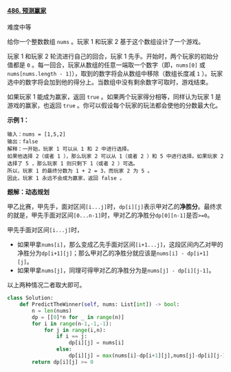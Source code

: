 #### [486. 预测赢家](https://leetcode-cn.com/problems/predict-the-winner/)

难度中等

给你一个整数数组 `nums` 。玩家 1 和玩家 2 基于这个数组设计了一个游戏。

玩家 1 和玩家 2 轮流进行自己的回合，玩家 1 先手。开始时，两个玩家的初始分值都是 `0` 。每一回合，玩家从数组的任意一端取一个数字（即，`nums[0]` 或 `nums[nums.length - 1]`），取到的数字将会从数组中移除（数组长度减 `1` ）。玩家选中的数字将会加到他的得分上。当数组中没有剩余数字可取时，游戏结束。

如果玩家 1 能成为赢家，返回 `true` 。如果两个玩家得分相等，同样认为玩家 1 是游戏的赢家，也返回 `true` 。你可以假设每个玩家的玩法都会使他的分数最大化。

 

**示例 1：**

```
输入：nums = [1,5,2]
输出：false
解释：一开始，玩家 1 可以从 1 和 2 中进行选择。
如果他选择 2（或者 1 ），那么玩家 2 可以从 1（或者 2 ）和 5 中进行选择。如果玩家 2 选择了 5 ，那么玩家 1 则只剩下 1（或者 2 ）可选。 
所以，玩家 1 的最终分数为 1 + 2 = 3，而玩家 2 为 5 。
因此，玩家 1 永远不会成为赢家，返回 false 。
```



**题解：动态规划**

甲乙比赛，甲先手，面对区间`[i...j]`时，`dp[i][j]`表示甲对乙的**净胜分**。最终求的就是，甲先手面对区间`[0...n-1]`时，甲对乙的净胜分`dp[0][n-1]`是否`>=0`。

甲先手面对区间`[i...j]`时，

- 如果甲拿`nums[i]`，那么变成乙先手面对区间`[i+1...j]`，这段区间内乙对甲的净胜分为`dp[i+1][j]`；那么甲对乙的净胜分就应该是`nums[i] - dp[i+1][j]`。
- 如果甲拿`nums[j]`，同理可得甲对乙的净胜分为是`nums[j] - dp[i][j-1]`。

以上两种情况二者取大即可。

```python
class Solution:
    def PredictTheWinner(self, nums: List[int]) -> bool:
        n = len(nums)
        dp = [[0]*n for _ in range(n)]
        for i in range(n-1,-1,-1):
            for j in range(i,n):
                if i == j:
                    dp[i][j] = nums[i]
                else:
                    dp[i][j] = max(nums[i]-dp[i+1][j],nums[j]-dp[i][j-1])
        return dp[i][j] >= 0
```

